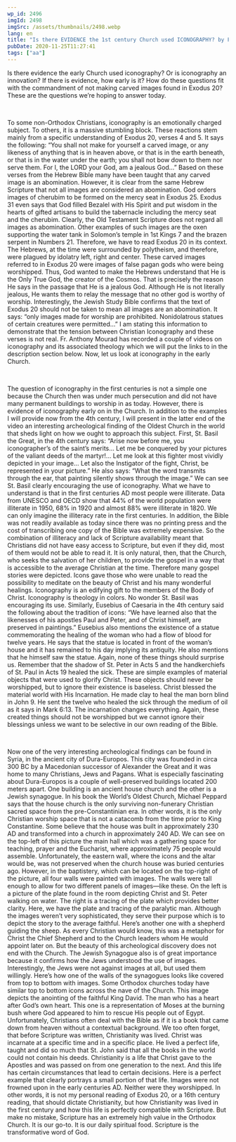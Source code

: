```yaml
---
wp_id: 2496
imgId: 2498
imgSrc: /assets/thumbnails/2498.webp
lang: en
title: "Is there EVIDENCE the 1st century Church used ICONOGRAPHY? by Fr. Gabriel Wissa"
pubDate: 2020-11-25T11:27:41
tags: ["aa"]
---
```


<!-- page: 6 -->

<p><span data-contrast="auto">Is </span><span data-contrast="auto">the</span><span data-contrast="auto">re evidence the</span><span data-contrast="auto"> early Church use</span><span data-contrast="auto">d</span><span data-contrast="auto"> iconography? </span><span data-contrast="auto">Or i</span><span data-contrast="auto">s </span><span data-contrast="auto">iconography </span><span data-contrast="auto">an innovation</span><span data-contrast="auto">? </span><span data-contrast="auto">If there is </span><span data-contrast="auto">evidence</span><span data-contrast="auto">, how early is it?</span> <span data-contrast="auto">How </span><span data-contrast="auto">do</span><span data-contrast="auto"> the</span><span data-contrast="auto">se questions fit with the commandment </span><span data-contrast="auto">of not making carved images</span><span data-contrast="auto"> found</span> <span data-contrast="auto">in Exodus 20</span><span data-contrast="auto">?</span><span data-contrast="auto"> These are the questions </span><span data-contrast="auto">we’re</span><span data-contrast="auto"> hoping to answer today.</span><span data-ccp-props="{&quot;201341983&quot;:0,&quot;335559739&quot;:200,&quot;335559740&quot;:276}"> </span></p>
<p><span data-ccp-props="{&quot;201341983&quot;:0,&quot;335559739&quot;:200,&quot;335559740&quot;:276}"> </span></p>
<p><span data-contrast="auto">To</span><span data-contrast="auto"> some non-Orthodox Christians, i</span><span data-contrast="auto">conography </span><span data-contrast="auto">is</span><span data-contrast="auto"> a</span><span data-contrast="auto">n </span><span data-contrast="auto">emotionally charged </span><span data-contrast="auto">subject</span><span data-contrast="auto">. </span><span data-contrast="auto">To </span><span data-contrast="auto">others,</span><span data-contrast="auto"> it is a massive stumbling block. </span><span data-contrast="auto">These reactions </span><span data-contrast="auto">stem</span><span data-contrast="auto"> mainly </span><span data-contrast="auto">from </span><span data-contrast="auto">a</span> <span data-contrast="auto">specific </span><span data-contrast="auto">understanding</span><span data-contrast="auto"> of </span><span data-contrast="auto">Exodus 20</span><span data-contrast="auto">, verses 4 and 5</span><span data-contrast="auto">. </span><span data-contrast="auto">It says</span> <span data-contrast="auto">the following</span><span data-contrast="auto">:</span><span data-contrast="auto"> “</span><span data-contrast="auto">You shall not make for yourself a carved image, or any </span><span data-contrast="auto">likeness of anything that is in heaven above, or that is in the earth beneath, or that is in the water under the earth; you shall not bow down to them nor serve them. For I, the </span><span data-contrast="auto">LORD</span><span data-contrast="auto"> your God, am a jealous God</span><span data-contrast="auto">…”</span> <span data-contrast="auto">Based on th</span><span data-contrast="auto">ese</span><span data-contrast="auto"> verse</span><span data-contrast="auto">s</span><span data-contrast="auto"> from the Hebrew Bible</span><span data-contrast="auto"> many</span><span data-contrast="auto"> have been </span><span data-contrast="auto">taught that any carved image </span><span data-contrast="auto">is an abomination. </span><span data-contrast="auto">However, it is clear </span><span data-contrast="auto">from the same Hebrew Scripture </span><span data-contrast="auto">that not all images are considered an abomination</span><span data-contrast="auto">. </span><span data-contrast="auto">God orders images </span><span data-contrast="auto">of cherubim </span><span data-contrast="auto">to be formed </span><span data-contrast="auto">on the mercy seat in Exodus 25. Exodus 31 </span><span data-contrast="auto">even says that God filled </span><span data-contrast="auto">Bezalel with His Spirit</span><span data-contrast="auto"> and put wisdom in the hearts of gifted artisans to </span><span data-contrast="auto">build the tabernacle including the mercy seat and the cherubim. </span><span data-contrast="auto">Clearly, the Old Testament Scripture does not regard all images</span><span data-contrast="auto"> as abomination</span><span data-contrast="auto">.</span> <span data-contrast="auto">Other examples of such images are the oxen supporting the water tank in Solomon’s temple </span><span data-contrast="auto">in 1</span><span data-contrast="auto">st</span><span data-contrast="auto"> Kings 7 </span><span data-contrast="auto">and the brazen serpent in Numbers 21. </span><span data-contrast="auto">Therefore, w</span><span data-contrast="auto">e </span><span data-contrast="auto">have to</span><span data-contrast="auto"> read Exodus 20 in its context</span><span data-contrast="auto">. The Hebrews</span><span data-contrast="auto">, at the time</span><span data-contrast="auto"> were surrounded by </span><span data-contrast="auto">polytheism</span><span data-contrast="auto">,</span> <span data-contrast="auto">and therefore, </span><span data-contrast="auto">were plague</span><span data-contrast="auto">d</span><span data-contrast="auto"> by idolatry left</span><span data-contrast="auto">,</span><span data-contrast="auto"> right and center</span><span data-contrast="auto">. </span><span data-contrast="auto">These </span><span data-contrast="auto">carved </span><span data-contrast="auto">images referred to </span><span data-contrast="auto">in Exodus 20 were images of false </span><span data-contrast="auto">pagan </span><span data-contrast="auto">gods </span><span data-contrast="auto">who were </span><span data-contrast="auto">being worshipped. </span><span data-contrast="auto">Thus</span><span data-contrast="auto">, God wanted to </span><span data-contrast="auto">make the</span><span data-contrast="auto"> Hebrews</span><span data-contrast="auto"> understand that He is the Only True God, the creator of the Cosmos. That is </span><span data-contrast="auto">precisely the reason </span><span data-contrast="auto">He </span><span data-contrast="auto">says in </span><span data-contrast="auto">the </span><span data-contrast="auto">passage that He is a jealous God. Although He is not literally jealous, He wants them </span><span data-contrast="auto">to </span><span data-contrast="auto">relay the message</span><span data-contrast="auto"> that no</span><span data-contrast="auto"> other god </span><span data-contrast="auto">is worth</span><span data-contrast="auto">y of</span><span data-contrast="auto"> worship. </span><span data-contrast="auto">Interestingly, the Jewish Study Bible confirms that the text </span><span data-contrast="auto">of</span><span data-contrast="auto"> Exodus 20 should not be taken to mean all images are an abomination. It says: “</span><span data-contrast="auto">only images made for worship are prohibited. </span><span data-contrast="auto">Nonidolatrous</span> <span data-contrast="auto">statues of certain creatures were permitted…</span><span data-contrast="auto">”</span> <span data-contrast="auto">I am </span><span data-contrast="auto">stating</span><span data-contrast="auto"> th</span><span data-contrast="auto">is information</span><span data-contrast="auto"> to demonstrate that </span><span data-contrast="auto">the</span><span data-contrast="auto"> tension between Christian Iconography </span><span data-contrast="auto">and these verse</span><span data-contrast="auto">s</span> <span data-contrast="auto">is</span><span data-contrast="auto"> not </span><span data-contrast="auto">real</span><span data-contrast="auto">. Fr. Anthony Mourad has </span><span data-contrast="auto">recorded a couple of videos on</span> <span data-contrast="auto">iconography and its associated theology which we will </span><span data-contrast="auto">put the links to in the description section below. Now, let us </span><span data-contrast="auto">look at iconography in the early Church.</span><span data-ccp-props="{&quot;201341983&quot;:0,&quot;335559739&quot;:200,&quot;335559740&quot;:276}"> </span></p>
<p><span data-ccp-props="{&quot;201341983&quot;:0,&quot;335559739&quot;:200,&quot;335559740&quot;:276}"> </span></p>
<p><span data-contrast="auto">The</span><span data-contrast="auto"> question </span><span data-contrast="auto">of </span><span data-contrast="auto">iconography in the first centuries is </span><span data-contrast="auto">not </span><span data-contrast="auto">a </span><span data-contrast="auto">simple </span><span data-contrast="auto">one because the Church then </span><span data-contrast="auto">was under </span><span data-contrast="auto">much persecution and </span><span data-contrast="auto">did not have </span><span data-contrast="auto">many </span><span data-contrast="auto">permanent</span><span data-contrast="auto"> buildings </span><span data-contrast="auto">to </span><span data-contrast="auto">worship </span><span data-contrast="auto">in </span><span data-contrast="auto">as today. However, there is evidence </span><span data-contrast="auto">of iconography </span><span data-contrast="auto">early on in the</span><span data-contrast="auto"> Church. </span><span data-contrast="auto">In addition to the examples I will provide</span><span data-contrast="auto"> now</span> <span data-contrast="auto">from </span><span data-contrast="auto">the </span><span data-contrast="auto">4</span><span data-contrast="auto">th</span><span data-contrast="auto"> century</span><span data-contrast="auto">, I will present </span><span data-contrast="auto">in</span><span data-contrast="auto"> the </span><span data-contrast="auto">latter </span><span data-contrast="auto">end of the video an interesting archeological </span><span data-contrast="auto">finding </span><span data-contrast="auto">of the Oldest Church in the world </span><span data-contrast="auto">that sheds light on how we ought to approach this subject. </span><span data-contrast="auto">First, St. Basil the Great</span><span data-contrast="auto">,</span><span data-contrast="auto"> in </span><span data-contrast="auto">the </span><span data-contrast="auto">4</span><span data-contrast="auto">th</span><span data-contrast="auto"> century says: </span><span data-contrast="auto">“Arise now before me, you </span><span data-contrast="auto">iconographer’s</span><span data-contrast="auto"> of the saint’s merits&#8230; Let me be conquered by your pictures of the valiant deeds of the martyr!&#8230; Let me look at this fighter most vividly depicted in your image&#8230; </span><span data-contrast="auto">Let also</span><span data-contrast="auto"> the Instigator of the fight, Christ, be represented in your picture.” He also says: “What the word transmits through the ear, that painting silently shows through the image.”</span> <span data-contrast="auto">We can see </span><span data-contrast="auto">St. Basil clearly </span><span data-contrast="auto">encouraging the use of iconography. </span><span data-contrast="auto">What we </span><span data-contrast="auto">have to</span><span data-contrast="auto"> understand </span><span data-contrast="auto">is that </span><span data-contrast="auto">in </span><span data-contrast="auto">the first centuries </span><span data-contrast="auto">AD most people were illiterate. </span><span data-contrast="auto">Data from UNESCO and</span><span data-contrast="auto"> OECD </span><span data-contrast="auto">show that 44% of the world population were </span><span data-contrast="auto">illiterate</span> <span data-contrast="auto">in 1950, 68% in 1920 and </span><span data-contrast="auto">almost 88% </span><span data-contrast="auto">were illiterate </span><span data-contrast="auto">in 1820. </span><span data-contrast="auto">We can only imagine the </span><span data-contrast="auto">illiteracy</span><span data-contrast="auto"> rate in the first centuries. </span><span data-contrast="auto">In addition, the Bible was not </span><span data-contrast="auto">readily available as today since there </span><span data-contrast="auto">was</span><span data-contrast="auto"> no printing press</span><span data-contrast="auto"> and the cost of transcribing one copy of the Bible was extremely expensive.</span> <span data-contrast="auto">So</span><span data-contrast="auto"> t</span><span data-contrast="auto">he combination of illiteracy and lack of Scripture availability </span><span data-contrast="auto">meant that Christians did not have easy access to </span><span data-contrast="auto">Scripture, but </span><span data-contrast="auto">even if they did, </span><span data-contrast="auto">most of them </span><span data-contrast="auto">w</span><span data-contrast="auto">ould not </span><span data-contrast="auto">be able to </span><span data-contrast="auto">read it. </span><span data-contrast="auto">It is only natural</span><span data-contrast="auto">,</span><span data-contrast="auto"> then</span><span data-contrast="auto">,</span><span data-contrast="auto"> that the Church</span><span data-contrast="auto">,</span><span data-contrast="auto"> who seeks the salvation of her children</span><span data-contrast="auto">,</span> <span data-contrast="auto">to </span><span data-contrast="auto">provide </span><span data-contrast="auto">the gospel in a way that is </span><span data-contrast="auto">accessible</span><span data-contrast="auto"> to </span><span data-contrast="auto">the </span><span data-contrast="auto">average Christian at the time</span><span data-contrast="auto">.</span> <span data-contrast="auto">Therefore</span> <span data-contrast="auto">many</span><span data-contrast="auto"> gospel stor</span><span data-contrast="auto">ies were depicte</span><span data-contrast="auto">d</span><span data-contrast="auto">. </span><span data-contrast="auto">Icons gave those who were unable to read the possibility to meditate on the </span><span data-contrast="auto">beauty of Christ and his many wonderful healings. </span><span data-contrast="auto">Iconography is a</span><span data-contrast="auto">n edifying</span><span data-contrast="auto"> gift to the </span><span data-contrast="auto">members of the Body of Christ. Iconography is theology in colors.</span> <span data-contrast="auto">No wonder St. Basil was encouraging its use. </span><span data-contrast="auto">Similarly, Eusebius of </span><span data-contrast="auto">Caesaria</span> <span data-contrast="auto">in the 4</span><span data-contrast="auto">th</span><span data-contrast="auto"> century said the following </span><span data-contrast="auto">about the tradition of icons:</span> <span data-contrast="auto">&#8220;We have learned also that the likenesses of his apostles Paul and Peter, and of Christ himself, are preserved in paintings.” </span><span data-contrast="auto">Eusebius</span><span data-contrast="auto"> also </span><span data-contrast="auto">mentions </span><span data-contrast="auto">the existence of </span><span data-contrast="auto">a statue </span><span data-contrast="auto">commemorating the healing </span><span data-contrast="auto">of the woman </span><span data-contrast="auto">who had a flow </span><span data-contrast="auto">of blood for twelve years. </span><span data-contrast="auto">He says that the statue </span><span data-contrast="auto">is located in</span><span data-contrast="auto"> front of the woman’s house </span><span data-contrast="auto">and it </span><span data-contrast="auto">has remained to his day </span><span data-contrast="auto">implying its antiquity. </span><span data-contrast="auto">He </span><span data-contrast="auto">also </span><span data-contrast="auto">mentions that he himself saw the statue. </span><span data-contrast="auto">Again, none of these things should surprise us. Remember that the </span><span data-contrast="auto">shadow of </span><span data-contrast="auto">St. </span><span data-contrast="auto">Peter </span><span data-contrast="auto">in Acts 5 and the handkerchiefs of </span><span data-contrast="auto">St. </span><span data-contrast="auto">Paul in Acts 19 healed the sick. </span><span data-contrast="auto">These are simple examples of material objects that were used to glorify Christ. </span><span data-contrast="auto">These objects should never be worshipped</span><span data-contrast="auto">,</span><span data-contrast="auto"> but to ignore their </span><span data-contrast="auto">existence </span><span data-contrast="auto">is baseless. Christ blessed the material world with His </span><span data-contrast="auto">Incarnation</span><span data-contrast="auto">. He made clay to heal the man</span><span data-contrast="auto"> born blind</span><span data-contrast="auto"> in John 9</span><span data-contrast="auto">. He </span><span data-contrast="auto">sent the twelve who healed the sick through the medium of oil</span><span data-contrast="auto"> as it says in Mark 6:13</span><span data-contrast="auto">.</span><span data-contrast="auto"> The incarnation changes everything. Again, these </span><span data-contrast="auto">created things should not be worshipped but we cannot ignore their blessings</span><span data-contrast="auto"> unless we want to </span><span data-contrast="auto">be selective in our own reading of the Bible</span><span data-contrast="auto">. </span><span data-contrast="auto"> </span><span data-contrast="auto"> </span><span data-contrast="auto"> </span><span data-contrast="auto"> </span><span data-ccp-props="{&quot;201341983&quot;:0,&quot;335559739&quot;:200,&quot;335559740&quot;:276}"> </span></p>
<p><span data-ccp-props="{&quot;201341983&quot;:0,&quot;335559739&quot;:200,&quot;335559740&quot;:276}"> </span></p>
<p><span data-contrast="auto">Now one of the </span><span data-contrast="auto">very interesting</span><span data-contrast="auto"> archeological findings </span><span data-contrast="auto">can be found in </span><span data-contrast="auto">Syria, in the ancient city of Dura-Europos</span><span data-contrast="auto">. This city was founded in circa 300 BC </span><span data-contrast="auto">by </span><span data-contrast="auto">a Macedonian </span><span data-contrast="auto">successor</span><span data-contrast="auto"> of Alexander the Great</span><span data-contrast="auto"> and it was home to many Christians, Jews and Pagans. What is especially fascinating about Dura-Europos</span><span data-contrast="auto"> is </span><span data-contrast="auto">a couple of</span><span data-contrast="auto"> well-preserved </span><span data-contrast="auto">buildings located 200 meters apart. </span><span data-contrast="auto">One building is an ancient house church </span><span data-contrast="auto">and the other is a Jewish synagogue. </span><span data-contrast="auto">I</span><span data-contrast="auto">n his book the World’s Oldest Church</span><span data-contrast="auto">, Michael </span><span data-contrast="auto">Peppard</span><span data-contrast="auto"> says that th</span><span data-contrast="auto">e house church </span><span data-contrast="auto">is the only surviving non-funerary </span><span data-contrast="auto">Christian </span><span data-contrast="auto">sacred </span><span data-contrast="auto">space from the pre-Const</span><span data-contrast="auto">ant</span><span data-contrast="auto">inian era.</span> <span data-contrast="auto">In other words, </span><span data-contrast="auto">it is the only Christian worship space that is not a catacomb from the time prior to King Constantine. </span><span data-contrast="auto">Some believe that the </span><span data-contrast="auto">house</span> <span data-contrast="auto">was built in </span><span data-contrast="auto">approximately </span><span data-contrast="auto">23</span><span data-contrast="auto">0</span><span data-contrast="auto"> AD and transformed </span><span data-contrast="auto">into a church in </span><span data-contrast="auto">approximately </span><span data-contrast="auto">240 AD. </span><span data-contrast="auto">We can see </span><span data-contrast="auto">on the top-left of this picture the main hall which was a gathering space for teaching</span><span data-contrast="auto">, </span><span data-contrast="auto">prayer</span><span data-contrast="auto"> and the Eucharist, where approximately 75 people would assemble. </span><span data-contrast="auto">Unfortunately, the eastern wall, where the </span><span data-contrast="auto">icons and the altar</span><span data-contrast="auto"> would be</span><span data-contrast="auto">, was </span><span data-contrast="auto">not preserved when the church house was buried centuries ago. </span><span data-contrast="auto">However, </span><span data-contrast="auto">in </span><span data-contrast="auto">the baptistery, which can be located </span><span data-contrast="auto">on the top-right of the picture</span><span data-contrast="auto">, </span><span data-contrast="auto">all four walls were painted</span><span data-contrast="auto"> with</span><span data-contrast="auto"> images. </span><span data-contrast="auto">The walls were tall enough to allow for </span><span data-contrast="auto">two different panels of images</span><span data-contrast="auto">—like these</span><span data-contrast="auto">. </span><span data-contrast="auto">On the left is a </span><span data-contrast="auto">picture of the plate found in the </span><span data-contrast="auto">room</span> <span data-contrast="auto">depicting Christ and St. Peter walking on water. The right is a tracing of the plate which provides better clarity. </span><span data-contrast="auto">Here, we have the plate and tracing of the paralytic man</span><span data-contrast="auto">. Although the images </span><span data-contrast="auto">weren’t</span><span data-contrast="auto"> very sophisticated, they serve their purpose which is to depict the story to </span><span data-contrast="auto">the average</span> <span data-contrast="auto">faithful. </span><span data-contrast="auto">Here’s</span><span data-contrast="auto"> another one with a shepherd guiding the sheep. </span><span data-contrast="auto">As every Christian would know, th</span><span data-contrast="auto">is was </span><span data-contrast="auto">a metaphor for</span> <span data-contrast="auto">Christ</span><span data-contrast="auto"> the Chief Shepherd</span><span data-contrast="auto"> and to the Church leaders whom He would appoint </span><span data-contrast="auto">later on</span><span data-contrast="auto">. </span><span data-contrast="auto">But the beauty of this archeological discovery does not end with the Church. The Jewish Synagogue also</span><span data-contrast="auto"> is</span><span data-contrast="auto"> of great importance because it confirms </span><span data-contrast="auto">how the Jews</span> <span data-contrast="auto">understood the use of </span><span data-contrast="auto">images</span><span data-contrast="auto">.</span> <span data-contrast="auto">Interestingly, the Jews </span><span data-contrast="auto">were not against images at all, but used them willingly.</span> <span data-contrast="auto">Here’s</span><span data-contrast="auto"> how one of the walls of the synagogues looks like</span><span data-contrast="auto"> c</span><span data-contrast="auto">overed from top to bottom with images. </span><span data-contrast="auto">Some</span><span data-contrast="auto"> Orthodox churches today have similar </span><span data-contrast="auto">top to bottom </span><span data-contrast="auto">icons</span><span data-contrast="auto"> across the </span><span data-contrast="auto">nave</span><span data-contrast="auto"> of the Church</span><span data-contrast="auto">.</span><span data-contrast="auto"> This image depicts the anointing of </span><span data-contrast="auto">the faithful </span><span data-contrast="auto">King David.</span><span data-contrast="auto"> The man who has a heart after God’s own heart. </span><span data-contrast="auto">This one is a representation of Moses </span><span data-contrast="auto">at</span><span data-contrast="auto"> the burning bush where God appeared to him to rescue His people out of Egypt.</span> <span data-contrast="auto">Unfortunately, Christians</span><span data-contrast="auto"> often</span> <span data-contrast="auto">deal with the Bible as if it is a book that c</span><span data-contrast="auto">ame</span><span data-contrast="auto"> down</span><span data-contrast="auto"> from heaven</span><span data-contrast="auto"> without a contextual background</span><span data-contrast="auto">. </span><span data-contrast="auto">W</span><span data-contrast="auto">e </span><span data-contrast="auto">too often </span><span data-contrast="auto">forget, that before </span><span data-contrast="auto">Scripture was</span><span data-contrast="auto"> written, Christianity was lived. </span><span data-contrast="auto">Christ was incarnate </span><span data-contrast="auto">at</span><span data-contrast="auto"> a specific time and </span><span data-contrast="auto">in </span><span data-contrast="auto">a specific place. He lived a perfect life, </span><span data-contrast="auto">taught and did so much that </span><span data-contrast="auto">St. John said </span><span data-contrast="auto">that all </span><span data-contrast="auto">the books in the world could not contain</span> <span data-contrast="auto">his </span><span data-contrast="auto">deeds</span><span data-contrast="auto">. </span><span data-contrast="auto">Christianity is a life that Christ gave to the Apostles and </span><span data-contrast="auto">was passed on from</span><span data-contrast="auto"> one </span><span data-contrast="auto">generation</span><span data-contrast="auto"> to the next</span><span data-contrast="auto">. </span><span data-contrast="auto">And this life has certain </span><span data-contrast="auto">circumstances that lead to certain decisions. </span><span data-contrast="auto">Here is a perfect example that clearly portrays </span><span data-contrast="auto">a small portion of that life. Images were not frowned upon </span><span data-contrast="auto">in the early centuries AD.</span><span data-contrast="auto"> Neither were they worshipped.</span> <span data-contrast="auto">In other words, it is not my personal reading of Exodus 20</span><span data-contrast="auto">, or a 16</span><span data-contrast="auto">th</span><span data-contrast="auto"> century reading</span><span data-contrast="auto">,</span><span data-contrast="auto"> that should dictate Christianity, but </span><span data-contrast="auto">how Christian</span><span data-contrast="auto">ity was</span><span data-contrast="auto"> lived </span><span data-contrast="auto">in </span><span data-contrast="auto">the first centur</span><span data-contrast="auto">y </span><span data-contrast="auto">and how </span><span data-contrast="auto">this life </span><span data-contrast="auto">is </span><span data-contrast="auto">perfectly </span><span data-contrast="auto">compatible with Scripture.</span> <span data-contrast="auto">But make no mistake, Scripture has an extremely high value</span><span data-contrast="auto"> in the Orthodox Church.</span> <span data-contrast="auto">It is our go-to. It is our </span><span data-contrast="auto">daily </span><span data-contrast="auto">spiritual food. Scripture is the transformati</span><span data-contrast="auto">ve </span><span data-contrast="auto">word of God</span><span data-contrast="auto">.</span><span data-ccp-props="{&quot;201341983&quot;:0,&quot;335559739&quot;:200,&quot;335559740&quot;:276}"> </span></p>
<p><span data-ccp-props="{&quot;201341983&quot;:0,&quot;335559739&quot;:200,&quot;335559740&quot;:276}"> </span></p>
<p>&nbsp;</p>
<p><span data-ccp-props="{&quot;201341983&quot;:0,&quot;335559739&quot;:200,&quot;335559740&quot;:276}"> </span></p>
<p>&nbsp;</p>
<p><span data-ccp-props="{&quot;201341983&quot;:0,&quot;335559739&quot;:200,&quot;335559740&quot;:276}"> </span></p>
<p>&nbsp;</p>
<p><span data-ccp-props="{&quot;201341983&quot;:0,&quot;335559739&quot;:200,&quot;335559740&quot;:276}"> </span></p>
<p>&nbsp;</p>
